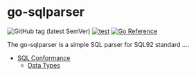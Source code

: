 # go-sqlparser

![GitHub tag (latest SemVer)](https://img.shields.io/github/v/tag/cybergarage/go-sqlparser)
[![test](https://github.com/cybergarage/go-sqlparser/actions/workflows/make.yml/badge.svg)](https://github.com/cybergarage/go-sqlparser/actions/workflows/make.yml)
[![Go Reference](https://pkg.go.dev/badge/github.com/cybergarage/go-sqlparser.svg)](https://pkg.go.dev/github.com/cybergarage/go-sqlparser)

The go-sqlparser is a simple SQL parser for SQL92 standard ....

- [SQL Conformance](doc/conformance.md)
  - [Data Types](doc/data_types.md)